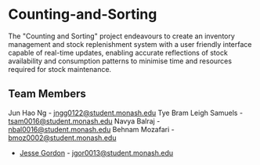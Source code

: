 # Counting-and-Sorting

The "Counting and Sorting" project endeavours to create an inventory management and stock replenishment system with a user friendly interface capable of real-time updates, enabling accurate reflections of stock availability and consumption patterns to minimise time and resources required for stock maintenance. 


## Team Members
Jun Hao Ng - jngg0122@student.monash.edu
Tye Bram Leigh Samuels - tsam0016@student.monash.edu
Navya Balraj - nbal0016@student.monash.edu
Behnam Mozafari - bmoz0002@student.monash.edu
- [Jesse Gordon](https://github.com/jesseGordon) -  jgor0013@student.monash.edu